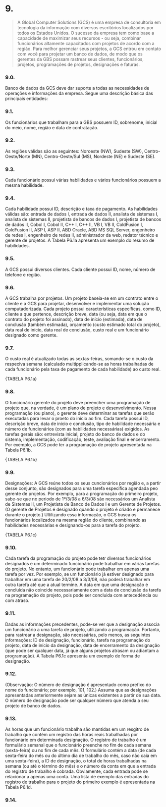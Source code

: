 # 9. 
> A Global Computer Solutions (GCS) é uma empresa de consultoria em tecnologia da informação com diversos escritórios localizados por todos os Estados Unidos. O sucesso da empresa tem como base a capacidade de maximizar seus recursos - ou seja, combinar funcionários altamente capacitados com projetos de acordo com a região. Para melhor gerenciar seus projetos, a GCS entrou em contato com você para projetar um banco de dados, de modo que os gerentes da GBS possam rastrear seus clientes, funcionários, projetos, programações de projetos, designações e faturas.

### 9.0.
Banco de dados da GCS deve dar suporte a todas as necessidades de operações e informações da empresa. Segue uma descrição básica das principais entidades:

### 9.1.
Os funcionários que trabalham para a GBS possuem ID, sobrenome, inicial do meio, nome, região e data de contratação.

### 9.2.
As regiões válidas são as seguintes: Noroeste (NW), Sudeste (SW), Centro-Oeste/Norte (MN), Centro-Oeste/Sul (MS), Nordeste (NE) e Sudeste (SE).

### 9.3.
Cada funcionário possui várias habilidades e vários funcionários possuem a mesma habilidade.

### 9.4.
Cada habilidade possui ID, descrição e taxa de pagamento. As habilidades válidas são: entrada de dados I, entrada de dados II, analista de sistemas I, analista de sistemas II, projetista de bancos de dados I, projetista de bancos de dados II, Cobol I, Cobol II, C++ I, C++ II, VB I, VB II, ColdFusion I, ColdFusion II, ASP I, ASP II, ABD Oracle, ABD MS SQL Server, engenheiro de redes I, engenheiro de redes II, administrador da web, redator técnico e gerente de projetos. A Tabela P6.1a apresenta um exemplo do resumo de habilidades.

### 9.5.
A GCS possui diversos clientes. Cada cliente possui ID, nome, número de telefone e região.

### 9.6.
A GCS trabalha por projetos. Um projeto baseia-se em um contrato entre o cliente e a GCS para projetar, desenvolver e implementar uma solução computadorizada. Cada projeto possui características específicas, como ID, cliente a que pertence, descrição breve, data (ou seja, data em que o contrato do projeto foi assinado), data de início (estimada), data de conclusão (também estimada), orçamento (custo estimado total do projeto), data real de início, data real de conclusão, custo real e um funcionário designado como gerente.

### 9.7.
O custo real é atualizado todas as sextas-feiras, somando-se o custo da respeciva semana (calculado multipplicando-se as horas trabalhadas de cada funcionário pela taxa de pagamento de cada habilidade) ao custo real.

{TABELA P6.1a}

### 9.8.
O funcionário gerente do projeto deve preencher uma programação de projeto que, na verdade, é um plano de projeto e desenvolvimento. Nessa programação (ou plano), o gerente deve determinar as tarefas que serão executadas para levar o proeto do início ao fim. Cada tarefa possui ID, descrição breve, data de inicio e conclusão, tipo de habilidade necessária e número de funcionários (com as habilidades necessárias) exigidos. As tarefas gerais são: entrevista inicial, projeto do banco de dados e do sistema, implementação, codificação, teste, avaliação final e encerramento. Por exemplo, a GCS pode ter a programação de projeto apresentada na Tabela P6.1b.

{TABELA P6.1b}

### 9.9.
Designações: A GCS reúne todos os seus cuncionários por região e, a partir desse conjunto, são designados para uma tarefa especifica agendada peo gerente de projetos. Por exemplo, para a programação do primeiro projeto, sabe-se que no periodo de 1º/3/08 a 6/3/08 são necessários um Analista de Sistemas II, um Projetista de Banco de Dados I e um Gerente de Projetos. (O gerente de Projetos é designado quando o projeto é criado e permanece durante o projeto.) Ultilizando essa informação, o GCS busca os funcionários localizados na mesma região do cliente, combinando as habilidades necessárias e designando-os para a tarefa do projeto.

{TABELA P6.1c}

### 9.10.
Cada tarefa da programação do projeto pode tetr diversos funcionários designados e um determinado funcionário pode trabalhar em várias tarefas do projeto. No entanto, um funcionário pode trabalhar em apenas uma tarefa por vez. Por exemplo, se um funcionário já estiver designado para trabalhar em uma tarefa de 20/2/08 a 3/3/08, não poderá trabalhar em outra tarefa até que a atual termine. A data em que uma designação é concluída não coincide necessariamente com a data de conclusão da tarefa na programação do projeto, pois pode ser concluida com antecedência ou com atraso.

### 9.11.
Dadas as informações precedentes, pode-se ver que a designação associa um funcionário a uma tarefa de projeto, utilizando a programação. Portanto, para rastrear a designação, são necessárias, pelo menos, as seguintes informações: ID de designação, funcionário, tarefa na programação do projeto, data de início da designação, data de encerramento da designação (que pode ser qualquer data, já que alguns projetos atrasam ou adiantam a programação). A Tabela P6.1c apresenta um exemplo de forma de designação.

### 9.12.
(Observação: O número de designação é apresentado como prefixo do nome do funcionário; por exemplo, 101, 102.) Assuma que as designações apresentadas anteriormente sejam as únicas existentes a partir de sua data. O número de designação pode ser qualquer número que atenda a seu projeto de banco de dados.

### 9.13.
As horas que um funcionário trabalha são mantidas em um resgitro de trabalho que contém um registro das horas reais trabalhadas por funcionário em determinada designação. O registro de trabalho é um formulário semanal que o funcionário preenche no fim de cada semana (sexta-feira) ou no fim de cada mês. O formulário contém a data (de cada sexta-feira do mês ou do último dia de trabalho do mês, caso não caia em uma sexta-feira), a ID de designação, o total de horas trabalhadas na semana (ou até o término do mês) e o número da conta em que a entrada do registro de trabalho é cobrada. Obviamente, cada entrada pode se relacionar a apenas uma conta. Uma lista de exemplo das entradas do registro de trabalho para o projeto do primeiro exemplo é apresentada na Tabela P6.1d.

### 9.14.
